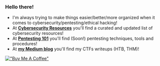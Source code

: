 ### Hello there!
- I'm always trying to make things easier/better/more organized when it comes to cybersecurity/pentesting/ethical hacking!
- At [**Cybersecurity Resources**](https://github.com/Kothmun/Cybersecurity_Resources) you'll find a curated and updated list of cybersecurity resources!
- At [**Pentesting 101**](https://github.com/Kothmun/Pentesting_101) you'll find (Soon!) pentesting techniques, tools and procedures!
- At [**my Medium blog**](https://kothmun.medium.com/) you'll find my CTFs writeups (HTB, THM)!

[!["Buy Me A Coffee"](https://www.buymeacoffee.com/assets/img/custom_images/orange_img.png)](https://www.buymeacoffee.com/kothmun)
